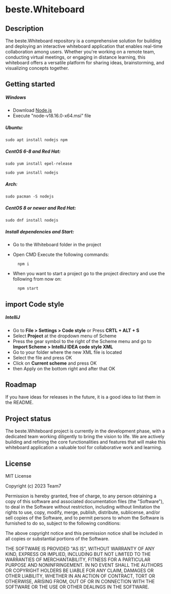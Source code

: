 # beste.Whiteboard

## Description
The beste.Whiteboard repository is a comprehensive solution for building and deploying an interactive whiteboard application that enables real-time collaboration among users. Whether you're working on a remote team, conducting virtual meetings, or engaging in distance learning, this whiteboard offers a versatile platform for sharing ideas, brainstorming, and visualizing concepts together.

## Getting started

##### Windows

- Download [Node.js](https://nodejs.org/de/download)
- Execute "node-v18.16.0-x64.msi" file

##### Ubuntu:

    sudo apt install nodejs npm

##### CentOS 6-8 and Red Hat:

    sudo yum install epel-release

    sudo yum install nodejs

##### Arch:

    sudo pacman -S nodejs

##### CentOS 8 or newer and Red Hat:

    sudo dnf install nodejs

##### Install dependencies and Start: 

- Go to the Whiteboard folder in the project 
- Open CMD Execute the following commands: 

        npm i

- When you want to start a project go to the project directory and use the following from now on:

        npm start

## import Code style 

##### IntelliJ

- Go to **File > Settings > Code style** or Press **CRTL + ALT + S**
- Select **Project** at the dropdown menu of Scheme 
- Press the gear symbol to the right of the Scheme menu and go to  **Import Scheme > IntelliJ IDEA code style XML** 
- Go to your folder where the new XML file is located 
- Select the file and press OK 
- Click on **Current scheme** and press OK
- then Apply on the bottom right and after that OK


## Roadmap
If you have ideas for releases in the future, it is a good idea to list them in the README.


## Project status
The beste.Whiteboard project is currently in the development phase, with a dedicated team working diligently to bring the vision to life. We are actively building and refining the core functionalities and features that will make this whiteboard application a valuable tool for collaborative work and learning.


## License
MIT License

Copyright (c) 2023 Team7

Permission is hereby granted, free of charge, to any person obtaining a copy
of this software and associated documentation files (the "Software"), to deal
in the Software without restriction, including without limitation the rights
to use, copy, modify, merge, publish, distribute, sublicense, and/or sell
copies of the Software, and to permit persons to whom the Software is
furnished to do so, subject to the following conditions:

The above copyright notice and this permission notice shall be included in all
copies or substantial portions of the Software.

THE SOFTWARE IS PROVIDED "AS IS", WITHOUT WARRANTY OF ANY KIND, EXPRESS OR
IMPLIED, INCLUDING BUT NOT LIMITED TO THE WARRANTIES OF MERCHANTABILITY,
FITNESS FOR A PARTICULAR PURPOSE AND NONINFRINGEMENT. IN NO EVENT SHALL THE
AUTHORS OR COPYRIGHT HOLDERS BE LIABLE FOR ANY CLAIM, DAMAGES OR OTHER
LIABILITY, WHETHER IN AN ACTION OF CONTRACT, TORT OR OTHERWISE, ARISING FROM,
OUT OF OR IN CONNECTION WITH THE SOFTWARE OR THE USE OR OTHER DEALINGS IN THE
SOFTWARE.


